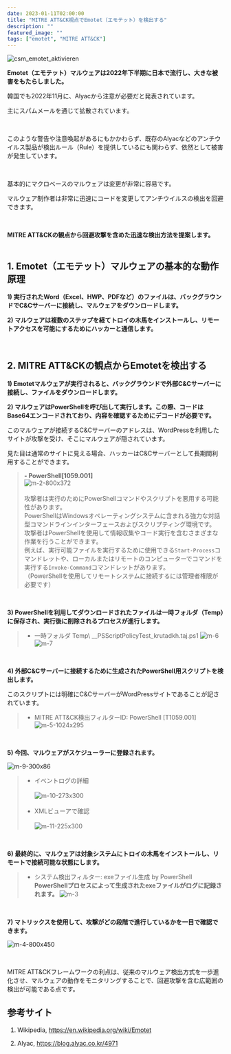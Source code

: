 ```yaml
---
date: 2023-01-11T02:00:00
title: "MITRE ATT&CK視点でEmotet（エモテット）を検出する"
description: ""
featured_image: ""
tags: ["emotet", "MITRE ATT&CK"]
---
```


![csm_emotet_aktivieren](https://github.com/user-attachments/assets/09d3c350-16ee-4ccf-9fb2-f3c4bb54d7de)

**Emotet（エモテット）マルウェアは2022年下半期に日本で流行し、大きな被害をもたらしました。**

韓国でも2022年11月に、Alyacから注意が必要だと発表されています。

主にスパムメールを通じて拡散されています。

<br>

このような警告や注意喚起があるにもかかわらず、既存のAlyacなどのアンチウイルス製品が検出ルール（Rule）を提供しているにも関わらず、依然として被害が発生しています。

<br>

基本的にマクロベースのマルウェアは変更が非常に容易です。

マルウェア制作者は非常に迅速にコードを変更してアンチウイルスの検出を回避できます。

<br>

**MITRE ATT&CKの観点から回避攻撃を含めた迅速な検出方法を提案します。**
<br>
<br>

## 1. Emotet（エモテット）マルウェアの基本的な動作原理

**1) 実行されたWord（Excel、HWP、PDFなど）のファイルは、バックグラウンドでC&Cサーバーに接続し、マルウェアをダウンロードします。**

**2) マルウェアは複数のステップを経てトロイの木馬をインストールし、リモートアクセスを可能にするためにハッカーと通信します。**

<br>

## 2. MITRE ATT&CKの観点からEmotetを検出する

**1) Emotetマルウェアが実行されると、バックグラウンドで外部C&Cサーバーに接続し、ファイルをダウンロードします。**
<br>

**2) マルウェアはPowerShellを呼び出して実行します。この際、コードはBase64エンコードされており、内容を確認するためにデコードが必要です。**

このマルウェアが接続するC&Cサーバーのアドレスは、WordPressを利用したサイトが攻撃を受け、そこにマルウェアが隠されています。

見た目は通常のサイトに見える場合、ハッカーはC&Cサーバーとして長期間利用することができます。

> **- PowerShell[1059.001]** <br>
![m-2-800x372](https://github.com/user-attachments/assets/bf898135-6d43-4288-b0e5-4ebfe7995f40)<br><br>
> 攻撃者は実行のためにPowerShellコマンドやスクリプトを悪用する可能性があります。<br>
> PowerShellはWindowsオペレーティングシステムに含まれる強力な対話型コマンドラインインターフェースおよびスクリプティング環境です。<br>
> 攻撃者はPowerShellを使用して情報収集やコード実行を含むさまざまな作業を行うことができます。<br>
> 例えば、実行可能ファイルを実行するために使用できる`Start-Process`コマンドレットや、ローカルまたはリモートのコンピューターでコマンドを実行する`Invoke-Command`コマンドレットがあります。<br>
> （PowerShellを使用してリモートシステムに接続するには管理者権限が必要です）
<br>

**3) PowerShellを利用してダウンロードされたファイルは一時フォルダ（Temp）に保存され、実行後に削除されるプロセスが進行します。**

> - 一時フォルダ Temp\ __PSScriptPolicyTest_krutadkh.taj.ps1
![m-6](https://github.com/user-attachments/assets/9644c444-42b0-4853-b9b6-b6dfbcce83d8)
![m-7](https://github.com/user-attachments/assets/6b163ed0-3015-4502-9a29-4762398b14da)

<br>

**4) 外部C&Cサーバーに接続するために生成されたPowerShell用スクリプトを検出します。**

このスクリプトには明確にC&CサーバーがWordPressサイトであることが記されています。

> - MITRE ATT&CK検出フィルターID: PowerShell [T1059.001]
![m-5-1024x295](https://github.com/user-attachments/assets/4324b75e-3366-4838-8d1a-aaff3a81c0d0)

<br>

**5) 今回、マルウェアがスケジューラーに登録されます。**

![m-9-300x86](https://github.com/user-attachments/assets/1ef730eb-89ea-4982-9803-b8d67fba420b)<br>

> - イベントログの詳細<br><br>
![m-10-273x300](https://github.com/user-attachments/assets/453004ac-dd54-4a6a-a316-c389770fb370)<br><br>
> - XMLビューアで確認<br><br>
![m-11-225x300](https://github.com/user-attachments/assets/899ec693-cb58-4743-bc32-5b37356c99a4)

<br>

**6) 最終的に、マルウェアは対象システムにトロイの木馬をインストールし、リモートで接続可能な状態にします。**<br>
> - システム検出フィルター: exeファイル生成 by PowerShell <br>
> **PowerShellプロセスによって生成されたexeファイルがログに記録されます。**
![m-3](https://github.com/user-attachments/assets/0b9e940d-b66a-4370-a362-e2bd40283e34)

<br>

**7) マトリックスを使用して、攻撃がどの段階で進行しているかを一目で確認できます。**

![m-4-800x450](https://github.com/user-attachments/assets/6e9624b2-869e-484c-b0af-d17bafdb84e5)

<br>

MITRE ATT&CKフレームワークの利点は、従来のマルウェア検出方式を一歩進化させ、マルウェアの動作をモニタリングすることで、回避攻撃を含む広範囲の検出が可能である点です。

## 参考サイト

1. Wikipedia, https://en.wikipedia.org/wiki/Emotet

2. Alyac, https://blog.alyac.co.kr/4971
